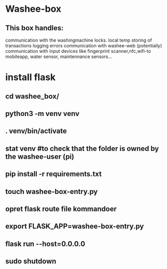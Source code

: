 # Washee-box
## This box handles: 
communication with the washingmachine locks.
local temp storing of transactions
logging errors
communication with washee-web (potentially)
communication with input devices like fingerprint scanner,nfc,wifi-to mobileapp, water sensor, maintennance sensors...

# install flask
## cd washee_box/
## python3 -m venv venv
## . venv/bin/activate
## stat venv #to check that the folder is owned by the washee-user (pi)
## pip install -r requirements.txt
## touch washee-box-entry.py
## opret flask route file kommandoer
## export FLASK_APP=washee-box-entry.py
## flask run --host=0.0.0.0
## sudo shutdown